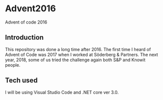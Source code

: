 # Advent2016

Advent of code 2016

## Introduction

This repository was done a long time after 2016. The first time I heard of Advent of Code was 2017 when I worked at Söderberg & Partners. The next year, 2018, some of us tried the challenge again both S&P and Knowit people. 

## Tech used

I will be using Visual Studio Code and .NET core ver 3.0.
